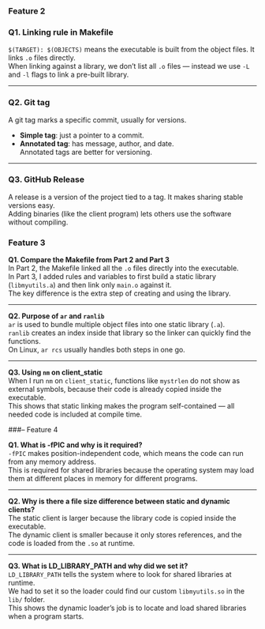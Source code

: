 ### Feature 2 
### Q1. Linking rule in Makefile  
`$(TARGET): $(OBJECTS)` means the executable is built from the object files. It links `.o` files directly.  
When linking against a library, we don’t list all `.o` files — instead we use `-L` and `-l` flags to link a pre-built library.  

---

### Q2. Git tag  
A git tag marks a specific commit, usually for versions.  
- **Simple tag**: just a pointer to a commit.  
- **Annotated tag**: has message, author, and date.  
Annotated tags are better for versioning.  

---

### Q3. GitHub Release  
A release is a version of the project tied to a tag. It makes sharing stable versions easy.  
Adding binaries (like the client program) lets others use the software without compiling.  

### Feature 3

**Q1. Compare the Makefile from Part 2 and Part 3**  
In Part 2, the Makefile linked all the `.o` files directly into the executable.  
In Part 3, I added rules and variables to first build a static library (`libmyutils.a`) and then link only `main.o` against it.  
The key difference is the extra step of creating and using the library.

---

**Q2. Purpose of `ar` and `ranlib`**  
`ar` is used to bundle multiple object files into one static library (`.a`).  
`ranlib` creates an index inside that library so the linker can quickly find the functions.  
On Linux, `ar rcs` usually handles both steps in one go.

---

**Q3. Using `nm` on client_static**  
When I run `nm` on `client_static`, functions like `mystrlen` do not show as external symbols, because their code is already copied inside the executable.  
This shows that static linking makes the program self-contained — all needed code is included at compile time.

###– Feature 4

**Q1. What is -fPIC and why is it required?**  
`-fPIC` makes position-independent code, which means the code can run from any memory address.  
This is required for shared libraries because the operating system may load them at different places in memory for different programs.

---

**Q2. Why is there a file size difference between static and dynamic clients?**  
The static client is larger because the library code is copied inside the executable.  
The dynamic client is smaller because it only stores references, and the code is loaded from the `.so` at runtime.

---

**Q3. What is LD_LIBRARY_PATH and why did we set it?**  
`LD_LIBRARY_PATH` tells the system where to look for shared libraries at runtime.  
We had to set it so the loader could find our custom `libmyutils.so` in the `lib/` folder.  
This shows the dynamic loader’s job is to locate and load shared libraries when a program starts.
